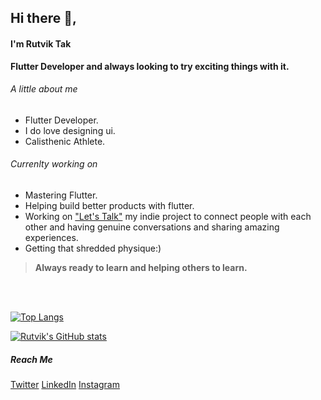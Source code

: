 ## Hi there 👋,
#### I'm Rutvik Tak

**Flutter Developer and always looking to try exciting things with it.**

###### A little about me
  - Flutter Developer.
  - I do love designing ui.
  - Calisthenic Athlete.


###### Currenlty working on
  - Mastering Flutter.
  - Helping build better products with flutter.
  - Working on ["Let's Talk"](https://www.notion.so/Let-s-Talk-User-Doc-e0dde8f9d3584d4da0cfd36ea7937645) my indie project to connect people with each other and having genuine         conversations and sharing amazing experiences.        
  - Getting that shredded physique:)

> **Always ready to learn and helping others to learn.**

</br>
</br>




[![Top Langs](https://github-readme-stats.vercel.app/api/top-langs/?username=rutvik110&layout=compact&hide=javascript,html,css)](https://github.com/anuraghazra/github-readme-stats)


<!-- [![Rutvik's wakatime stats](https://github-readme-stats.vercel.app/api/wakatime?username=rutvik110)](https://github.com/anuraghazra/github-readme-stats) -->


[![Rutvik's GitHub stats](https://github-readme-stats.vercel.app/api?username=rutvik110&theme=tokyonight&count_private=true&show_icons=true)](https://github.com/anuraghazra/github-readme-stats)

##### Reach Me
[Twitter](https://twitter.com/TakRutvik)
[LinkedIn](https://www.linkedin.com/in/rutvik-tak-046196191/)
[Instagram](https://www.instagram.com/smiling_rutvik/)
    

